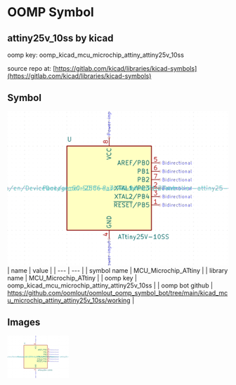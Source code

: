 # OOMP Symbol  
## attiny25v_10ss  by kicad  
  
oomp key: oomp_kicad_mcu_microchip_attiny_attiny25v_10ss  
  
source repo at: [https://gitlab.com/kicad/libraries/kicad-symbols](https://gitlab.com/kicad/libraries/kicad-symbols)  
## Symbol  
  
[![working.png](working_600.png)](working.png)  
| name | value | 
| --- | --- | 
| symbol name | MCU_Microchip_ATtiny | 
| library name | MCU_Microchip_ATtiny | 
| oomp key | oomp_kicad_mcu_microchip_attiny_attiny25v_10ss | 
| oomp bot github | https://github.com/oomlout/oomlout_oomp_symbol_bot/tree/main/kicad_mcu_microchip_attiny_attiny25v_10ss/working | 
## Images  
  
[![working.png](working_140.png)](working.png)  
